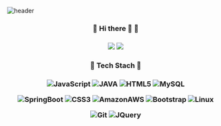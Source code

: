 

![header](https://capsule-render.vercel.app/api?type=slice&color=auto&height=300&section=header&text=EunjooKim&fontSize=90)

 <h3 align="center">💚 Hi there 👋 💚 </h3>

 <h3 align="center"> 
 
 <a href="https://blog.naver.com/chu_veely"><img src="https://img.shields.io/badge/Velog-3DDC84?style=flat-square&logo=Blogger&logoColor=white"/></a> <a href="https://github.com/javajoo"><img src="https://hits.seeyoufarm.com/api/count/incr/badge.svg?url=https%3A%2F%2Fgithub.com%2Fseondal&count_bg=%23000000&title_bg=%23000000&icon=github.svg&icon_color=%23E7E7E7&title=GitHub&edge_flat=false)"/></a></h3>

<h3 align="center">💜 Tech Stach 💜</h3>

<h3 align="center">
 
 ![JavaScript](https://img.shields.io/badge/JavaScript-F7DF1E?style=flat-square&logo=JavaScript&logoColor=black)  ![JAVA](https://img.shields.io/badge/Java-007396?style=flat-square&logo=JAVA&logoColor=black)  ![HTML5](https://img.shields.io/badge/HTML5-E34F26?style=flat-square&logo=HTML5&logoColor=black)  ![MySQL](https://img.shields.io/badge/MySQL-CCFF00?style=flat-square&logo=JavaScript&logoColor=black) 
 
   ![SpringBoot](https://img.shields.io/badge/SpringBoot-6DB33F?style=flat-square&logo=SpringBoot&logoColor=black)   ![CSS3](https://img.shields.io/badge/CSS3-40D1F5?style=flat-square&logo=CSS3&logoColor=black) ![AmazonAWS](https://img.shields.io/badge/AmazonAWS-FF61F6?style=flat-square&logo=AmazonAWS&logoColor=black)    ![Bootstrap](https://img.shields.io/badge/Bootstrap-7952B3?style=flat-square&logo=Bootstrap&logoColor=black)   ![Linux](https://img.shields.io/badge/Linux-FCC624?style=flat-square&logo=Linux&logoColor=black)  
 
  ![Git](https://img.shields.io/badge/Git-F05032?style=flat-square&logo=Git&logoColor=black)   ![JQuery](https://img.shields.io/badge/jQuery-DDE072?style=flat-square&logo=JQuery&logoColor=black)

</h3>
